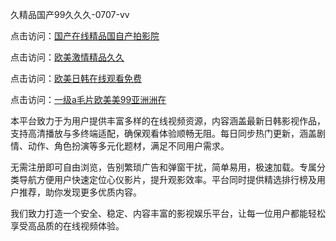 久精品国产99久久久-0707-vv

点击访问：<a href="https://gda-c7m.pages.dev/">国产在线精品国自产拍影院</a>

点击访问：<a href="https://tfda.pages.dev/">欧美激情精品久久</a>

点击访问：<a href="https://bsdf-5f5.pages.dev/">欧美日韩在线观看免费</a>

点击访问：<a href="https://cfad.pages.dev/">一级a毛片欧美美99亚洲洲在</a>

本平台致力于为用户提供丰富多样的在线视频资源，内容涵盖最新日韩影视作品，支持高清播放与多终端适配，确保观看体验顺畅无阻。每日同步热门更新，涵盖剧情、动作、角色扮演等多元化题材，满足不同用户需求。

无需注册即可自由浏览，告别繁琐广告和弹窗干扰，简单易用，极速加载。专属分类导航方便用户快速定位心仪影片，提升观影效率。平台同时提供精选排行榜及用户推荐，助你发现更多优质内容。

我们致力打造一个安全、稳定、内容丰富的影视娱乐平台，让每一位用户都能轻松享受高品质的在线视频体验。

<span style="display:none;">[Canonical link][(](https://github.com/DV20250707/DV12) ）</span>
